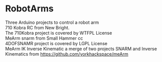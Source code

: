 # RobotArms<br>
Three Arduino projects to control a robot arm <br>
710 Kobra RC from New Bright.<br>The 710Kobra project is covered by WTFPL License <br>
MeArm snarm from Small Hammer cc <br> 4DOFSNAMR project is covered by LGPL License <br>
MeArm IK Inverse Kinematic a merge of two projects SNARM and Inverse Kinematics from https://github.com/yorkhackspace/meArm <br>
